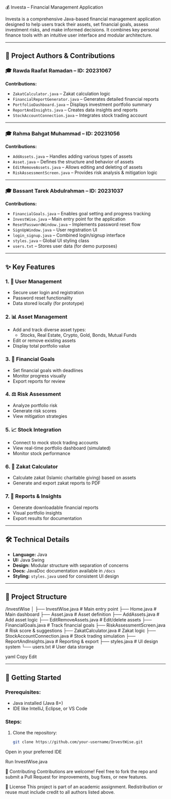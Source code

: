 💰 Investa – Financial Management Application

Investa is a comprehensive Java-based financial management application designed to help users track their assets, set financial goals, assess investment risks, and make informed decisions. It combines key personal finance tools with an intuitive user interface and modular architecture.

---

## 👥 Project Authors & Contributions

### 🎓 Rawda Raafat Ramadan – ID: 20231067
**Contributions:**
- `ZakatCalculator.java` – Zakat calculation logic
- `FinancialReportGenerator.java` – Generates detailed financial reports
- `PortfolioDashboard.java` – Displays investment portfolio summary
- `ReportAndInsights.java` – Creates data insights and reports
- `StockAccountConnection.java` – Integrates stock trading account

---

### 🎓 Rahma Bahgat Muhammad – ID: 20231056
**Contributions:**
- `AddAssets.java` – Handles adding various types of assets
- `Asset.java` – Defines the structure and behavior of assets
- `EditRemoveAssets.java` – Allows editing and deleting of assets
- `RiskAssessmentScreen.java` – Provides risk analysis & mitigation logic

---

### 🎓 Bassant Tarek Abdulrahman – ID: 20231037
**Contributions:**
- `FinancialGoals.java` – Enables goal setting and progress tracking
- `InvestWise.java` – Main entry point for the application
- `ResetPasswordWindow.java` – Implements password reset flow
- `SignUpWindow.java` – User registration UI
- `login_signup.java` – Combined login/signup interface
- `styles.java` – Global UI styling class
- `users.txt` – Stores user data (for demo purposes)

---

## ✨ Key Features

### 1. 👤 User Management
- Secure user login and registration
- Password reset functionality
- Data stored locally (for prototype)

### 2. 📊 Asset Management
- Add and track diverse asset types:
  - Stocks, Real Estate, Crypto, Gold, Bonds, Mutual Funds
- Edit or remove existing assets
- Display total portfolio value

### 3. 🎯 Financial Goals
- Set financial goals with deadlines
- Monitor progress visually
- Export reports for review

### 4. ⚖️ Risk Assessment
- Analyze portfolio risk
- Generate risk scores
- View mitigation strategies

### 5. 📈 Stock Integration
- Connect to mock stock trading accounts
- View real-time portfolio dashboard (simulated)
- Monitor stock performance

### 6. 🕌 Zakat Calculator
- Calculate zakat (Islamic charitable giving) based on assets
- Generate and export zakat reports to PDF

### 7. 📑 Reports & Insights
- Generate downloadable financial reports
- Visual portfolio insights
- Export results for documentation

---

## 🛠️ Technical Details

- **Language:** Java
- **UI:** Java Swing
- **Design:** Modular structure with separation of concerns
- **Docs:** JavaDoc documentation available in `/docs`
- **Styling:** `styles.java` used for consistent UI design

---

## 📁 Project Structure

/InvestWise
│
├── InvestWise.java # Main entry point
├── Home.java # Main dashboard
├── Asset.java # Asset definition
├── AddAssets.java # Add asset logic
├── EditRemoveAssets.java # Edit/delete assets
├── FinancialGoals.java # Track financial goals
├── RiskAssessmentScreen.java # Risk score & suggestions
├── ZakatCalculator.java # Zakat logic
├── StockAccountConnection.java # Stock trading simulation
├── ReportAndInsights.java # Reporting & export
├── styles.java # UI design system
└── users.txt # User data storage

yaml
Copy
Edit

---

## 🚀 Getting Started

### Prerequisites:
- Java installed (Java 8+)
- IDE like IntelliJ, Eclipse, or VS Code

### Steps:
1. Clone the repository:
   ```bash
   git clone https://github.com/your-username/InvestWise.git
Open in your preferred IDE

Run InvestWise.java

🤝 Contributing
Contributions are welcome!
Feel free to fork the repo and submit a Pull Request for improvements, bug fixes, or new features.

📜 License
This project is part of an academic assignment. Redistribution or reuse must include credit to all authors listed above.
